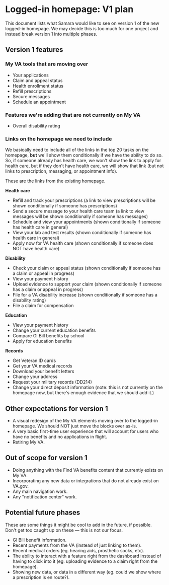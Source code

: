 # Logged-in homepage: V1 plan

This document lists what Samara would like to see on version 1 of the new logged-in homepage. We may decide this is too much for one project and instead break version 1 into multiple phases.

## Version 1 features

### My VA tools that are moving over

- Your applications
- Claim and appeal status
- Health enrollment status
- Refill prescriptions
- Secure messages
- Schedule an appointment

### Features we're adding that are not currently on My VA

- Overall disability rating 

### Links on the homepage we need to include

We basically need to include all of the links in the top 20 tasks on the homepage, **but** we'll show them conditionally if we have the ability to do so. So, if someone already has health care, we won't show the link to apply for health care, but if they don't have health care, we will show that link (but not links to prescription, messaging, or appointment info).

These are the links from the existing homepage.

**Health care**

- Refill and track your prescriptions (a link to view prescriptions will be shown conditionally if someone has prescriptions)
- Send a secure message to your health care team (a link to view messages will be shown conditionally if someone has messages)
- Schedule and view your appointments (shown conditionally if someone has health care in general)
- View your lab and test results (shown conditionally if someone has health care in general)
- Apply now for VA health care (shown conditionally if someone does NOT have health care)

**Disability**

- Check your claim or appeal status (shown conditionally if someone has a claim or appeal in progress)
- View your payment history
- Upload evidence to support your claim (shown conditionally if someone has a claim or appeal in progress)
- File for a VA disability increase (shown conditionally if someone has a disability rating)
- File a claim for compensation

**Education**

- View your payment history
- Change your current education benefits
- Compare GI Bill benefits by school
- Apply for education benefits

**Records**

- Get Veteran ID cards
- Get your VA medical records
- Download your benefit letters
- Change your address
- Request your military records (DD214)
- Change your direct deposit information (note: this is not currently on the homepage now, but there's enough evidence that we should add it.)

## Other expectations for version 1

-	A visual redesign of the My VA elements moving over to the logged-in homepage. We should NOT just move the blocks over as-is.
-	A very basic first-time user experience that will account for users who have no benefits and no applications in flight.
-	Retiring My VA.

## Out of scope for version 1

-	Doing anything with the Find VA benefits content that currently exists on My VA.
-	Incorporating any new data or integrations that do not already exist on VA.gov.
-	Any main navigation work.
-	Any "notification center" work.

## Potential future phases

These are some things it might be cool to add in the future, if possible. Don't get too caught up on these — this is not our focus.

- GI Bill benefit information.
- Recent payments from the VA (instead of just linking to them).
- Recent medical orders (eg. hearing aids, prosthetic socks, etc).
- The ability to interact with a feature right from the dashboard instead of having to click into it (eg. uploading evidence to a claim right from the homepage).
- Showing new data, or data in a different way (eg. could we show where a prescription is en route?).
